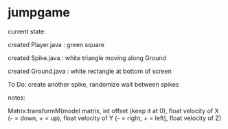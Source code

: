 # jumpgame

current state:

created Player.java : green square

created Spike.java : white triangle moving along Ground

created Ground.java : white rectangle at bottom of screen

To Do:
create another spike, randomize wait between spikes


notes: 

Matrix.transformM(model matrix, 
int offset (keep it at 0), 
float velocity of X (- = down, + = up),
float velocity of Y (- = right, + = left),
float velocity of Z)

